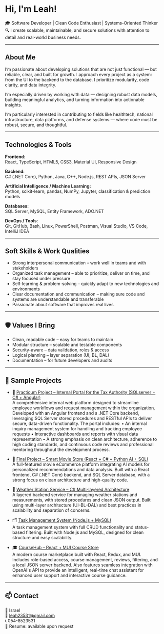 #  Hi, I'm Leah!

🎓 Software Developer | Clean Code Enthusiast | Systems-Oriented Thinker
🔍 I create scalable, maintainable, and secure solutions with attention to detail and real-world business needs.

---

##  About Me

I’m passionate about developing solutions that are not just functional — but reliable, clear, and built for growth.
I approach every project as a system: from the UI to the backend to the database. I prioritize modularity, code clarity, and data integrity.

I’m especially driven by working with data — designing robust data models, building meaningful analytics, and turning information into actionable insights.

I’m particularly interested in contributing to fields like healthtech, national infrastructure, data platforms, and defense systems — where code must be robust, secure, and thoughtful.

---

##  Technologies & Tools

**Frontend**:  
React, TypeScript, HTML5, CSS3, Material UI, Responsive Design  

**Backend**:  
C# (.NET Core), Python, Java, C++, Node.js, REST APIs, JSON Server  

**Artificial Intelligence / Machine Learning:**  
Python, scikit-learn, pandas, NumPy, Jupyter, classification & prediction models 

**Databases:**  
SQL Server, MySQL, Entity Framework, ADO.NET 

**DevOps / Tools**:  
Git, GitHub, Bash, Linux, PowerShell, Postman, Visual Studio, VS Code, IntelliJ IDEA



---

##  Soft Skills & Work Qualities

-  Strong interpersonal communication – work well in teams and with stakeholders  
-  Organized task management – able to prioritize, deliver on time, and stay focused under pressure  
-  Self-learning & problem-solving – quickly adapt to new technologies and environments  
-  Clear documentation and communication – making sure code and systems are understandable and transferable  
-  Passionate about software that improves real lives

---

## 🛡 Values I Bring

-  Clean, readable code – easy for teams to maintain  
-  Modular structure – scalable and testable components  
-  Security-aware – data validation, roles & access  
-  Logical planning – layer separation (UI, BL, DAL)  
-  Documentation – for future developers and audits

---

## 🚀 Sample Projects

- 🏢 [Practicum Project – Internal Portal for the Tax Authority (SQLserver + C# + Angular)](https://github.com/LeahMalul/Portal.git)  
 A comprehensive internal web platform designed to streamline employee workflows and request management within the organization.
Developed with an Angular frontend and a .NET Core backend, leveraging SQL Server stored procedures and RESTful APIs to deliver secure, data-driven functionality.
The portal includes:
• An internal inquiry management system for handling and tracking employee requests
• Interactive dashboards and reports with visual data representation
• A strong emphasis on clean architecture, adherence to high coding standards, and continuous code reviews and professional mentoring throughout the development process.
  
- 🛒 [Final Project – Smart Movie Store (React + C# + Python AI + SQL)](https://github.com/Tzipik652/dosflix-final-project.git)  
  A full-featured movie eCommerce platform integrating AI models for personalized recommendations and data analysis.
  Built with a React frontend, C# (.NET Core) backend, and SQL Server database, with a strong focus on clean architecture and high-quality code.
  
- 📡 [Weather Station Service – C# Multi-layered Architecture](https://github.com/leahelkabetz/Meteorological-service.git)  
  A layered backend service for managing weather stations and measurements, with stored procedures and clean JSON output.
  Built using multi-layer architecture (UI–BL–DAL) and best practices in scalability and separation of concerns.
  
- 🗂️ [Task Management System (Node.js + MySQL)](https://github.com/leahelkabetz/System-Node.js.git)  
  A task management system with full CRUD functionality and status-based filtering.
  Built with Node.js and MySQL, designed for clean structure and easy scalability.

- 🎓 [CourseHub – React + MUI Course Store](https://github.com/leahelkabetz/UpKurs.git)  
  A modern course marketplace built with React, Redux, and MUI.
  Includes role-based access, course management, reviews, filtering, and a local JSON server backend.
  Also features seamless integration with OpenAI's API to provide an intelligent, real-time chat assistant for enhanced user support and interactive course guidance.








---


## 📫 Contact

📍 Israel  
📧 leah23531@gmail.com  
📞 054-8523531  
📁 Resume: available upon request
